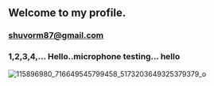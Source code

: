 ## Welcome to my profile.
### shuvorm87@gmail.com
### 1,2,3,4,... Hello..microphone testing... hello
   ![115896980_716649545799458_5173203649325379379_o](https://user-images.githubusercontent.com/36560845/107155368-2b7a8400-69a2-11eb-80a9-41a395337517.jpg)
